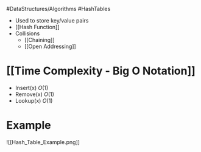 #DataStructures/Algorithms #HashTables

- Used to store key/value pairs
- [[Hash Function]]
- Collisions
	- [[Chaining]]
	- [[Open Addressing]]

# [[Time Complexity - Big O Notation]]

- Insert(x) $O(1)$
- Remove(x) $O(1)$
- Lookup(x) $O(1)$

# Example
![[Hash_Table_Example.png]]